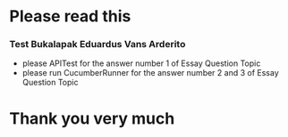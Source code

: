 # Please read this

### Test Bukalapak Eduardus Vans Arderito

* please APITest for the answer number 1 of Essay Question Topic
* please run CucumberRunner for the answer number 2 and 3 of Essay Question Topic

# Thank you very much

